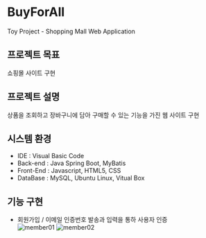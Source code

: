 # BuyForAll
Toy Project - Shopping Mall Web Application
## 프로젝트 목표
쇼핑몰 사이트 구현
## 프로젝트 설명
상품을 조회하고 장바구니에 담아 구매할 수 있는 기능을 가진 웹 사이트 구현
## 시스템 환경
- IDE : Visual Basic Code
- Back-end : Java Spring Boot, MyBatis
- Front-End : Javascript, HTML5, CSS
- DataBase : MySQL, Ubuntu Linux, Vitual Box
## 기능 구현
- 회원가입 / 이메일 인증번호 발송과 입력을 통하 사용자 인증 <br>
![member01](https://user-images.githubusercontent.com/92851138/179459568-8f75058e-8446-49dd-a863-1ce9549dafb1.png)
![member02](https://user-images.githubusercontent.com/92851138/179459761-673506bc-77fe-4bc6-bfd6-071254af6907.png)
